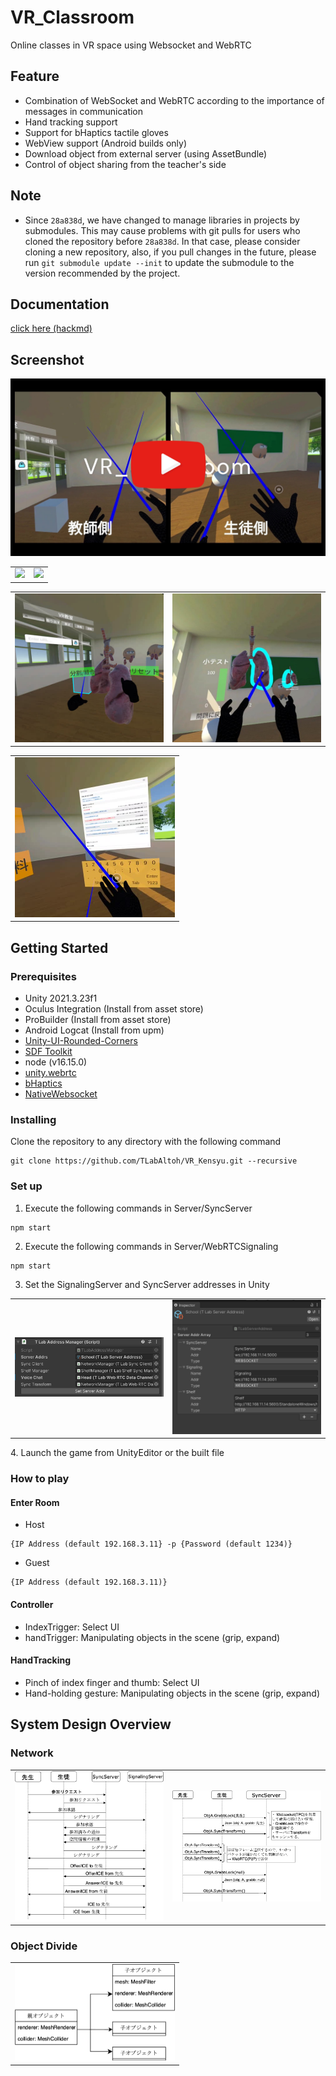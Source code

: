 # VR_Classroom
Online classes in VR space using Websocket and WebRTC

## Feature
- Combination of WebSocket and WebRTC according to the importance of messages in communication
- Hand tracking support  
- Support for bHaptics tactile gloves  
- WebView support (Android builds only)  
- Download object from external server (using AssetBundle)  
- Control of object sharing from the teacher's side  

## Note
- Since ``` 28a838d ```, we have changed to manage libraries in projects by submodules. This may cause problems with git pulls for users who cloned the repository before ``` 28a838d ```. In that case, please consider cloning a new repository, also, if you pull changes in the future, please run ``` git submodule update --init ``` to update the submodule to the version recommended by the project.

## Documentation
[click here (hackmd)](https://hackmd.io/4d4vad8jT_igwNi_5GZrEQ)

## Screenshot
[![Youtube](Media/VR_Classroom.jpg)](https://www.youtube.com/watch?v=SZBbz0wVcFc)  
<table>
<tr>
   <td> 
      <img src="Media/tlab-grabbable-controller.gif" width="256">
   </td>
   <td> 
      <img src="Media/tlab-grabbable-handtracking.gif" width="256">
   </td>
</tr>
</table>

<table>
<tr>
   <td> 
      <img src="Media/vkensyu.jpeg" width="256">
   </td>
   <td> 
      <img src="Media/student.jpg" width="256">
   </td>
</tr>
</table>

<table>
<tr>
   <td> 
      <img src="Media/support-webview.jpg" width="256">
   </td>
</tr>
</table>

## Getting Started
### Prerequisites
- Unity 2021.3.23f1  
- Oculus Integration (Install from asset store)  
- ProBuilder (Install from asset store)  
- Android Logcat (Install from upm)  
- [Unity-UI-Rounded-Corners](https://github.com/kirevdokimov/Unity-UI-Rounded-Corners.git)  
- [SDF Toolkit](https://assetstore.unity.com/packages/tools/utilities/sdf-toolkit-free-50191)  
- node (v16.15.0)  
- [unity.webrtc](https://github.com/Unity-Technologies/com.unity.webrtc)
- [bHaptics](https://assetstore.unity.com/packages/tools/integration/bhaptics-haptic-plugin-76647)
- [NativeWebsocket](https://github.com/endel/NativeWebSocket)

### Installing
Clone the repository to any directory with the following command  
```
git clone https://github.com/TLabAltoh/VR_Kensyu.git --recursive
```

### Set up
1. Execute the following commands in Server/SyncServer
```
npm start
```
2. Execute the following commands in Server/WebRTCSignaling
```
npm start
```

3. Set the SignalingServer and SyncServer addresses in Unity
<table>
<tr>
   <td> 
      <img src="Media/server-setup.png" width="256">
   </td>
   <td> 
      <img src="Media/server-address-manager.png" width="256">
   </td>
</tr>
</table>
4. Launch the game from UnityEditor or the built file

### How to play
#### Enter Room
- Host
```
{IP Address (default 192.168.3.11} -p {Password (default 1234)}
```
- Guest
```
{IP Address (default 192.168.3.11)}
```
#### Controller
- IndexTrigger: Select UI
- handTrigger: Manipulating objects in the scene (grip, expand)
#### HandTracking
- Pinch of index finger and thumb: Select UI
- Hand-holding gesture: Manipulating objects in the scene (grip, expand)

## System Design Overview
### Network
<table>
<tr>
   <td> 
      <img src="Media/webrtc-signaling.png" width="256">
   </td>
   <td> 
      <img src="Media/world-sync.png" width="256">
   </td>
</tr>
</table>

### Object Divide
<table>
<tr>
   <td> 
      <img src="Media/object-divide.png" width="256">
   </td>
</tr>
</table>
